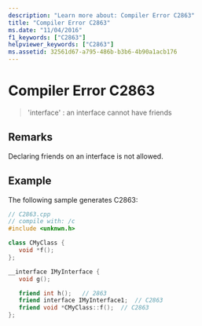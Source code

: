 ```yaml
---
description: "Learn more about: Compiler Error C2863"
title: "Compiler Error C2863"
ms.date: "11/04/2016"
f1_keywords: ["C2863"]
helpviewer_keywords: ["C2863"]
ms.assetid: 32561d67-a795-486b-b3b6-4b90a1acb176
---
```

# Compiler Error C2863

> 'interface' : an interface cannot have friends

## Remarks

Declaring friends on an interface is not allowed.

## Example

The following sample generates C2863:

```cpp
// C2863.cpp
// compile with: /c
#include <unknwn.h>

class CMyClass {
   void *f();
};

__interface IMyInterface {
   void g();

   friend int h();   // 2863
   friend interface IMyInterface1;  // C2863
   friend void *CMyClass::f();  // C2863
};
```

